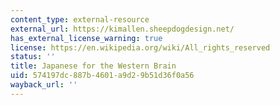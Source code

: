 ```yaml
---
content_type: external-resource
external_url: https://kimallen.sheepdogdesign.net/
has_external_license_warning: true
license: https://en.wikipedia.org/wiki/All_rights_reserved
status: ''
title: Japanese for the Western Brain
uid: 574197dc-887b-4601-a9d2-9b51d36f0a56
wayback_url: ''
---
```

